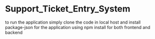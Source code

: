 # Support_Ticket_Entry_System

to run the application simply clone the code in local host and install package-json for the application using npm install for both frontend and backend
